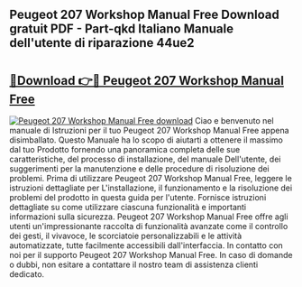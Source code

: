 ## Peugeot 207 Workshop Manual Free Download gratuit PDF - Part-qkd Italiano Manuale dell'utente di riparazione 44ue2

# <h2><a href="http://dfaqcg.blite.top/?on=Peugeot+207+Workshop+Manual+Free">🔗Download 👉🔴 Peugeot 207 Workshop Manual Free</a></h2>

[![Peugeot 207 Workshop Manual Free download](https://i.imgur.com/lujVjoI.png)](http://dfaqcg.blite.top/?on=Peugeot+207+Workshop+Manual+Free)
Ciao e benvenuto nel manuale di Istruzioni per il tuo Peugeot 207 Workshop Manual Free appena disimballato. Questo Manuale ha lo scopo di aiutarti a ottenere il massimo dal tuo Prodotto fornendo una panoramica completa delle sue caratteristiche, del processo di installazione, del manuale Dell'utente, dei suggerimenti per la manutenzione e delle procedure di risoluzione dei problemi. Prima di utilizzare Peugeot 207 Workshop Manual Free, leggere le istruzioni dettagliate per L'installazione, il funzionamento e la risoluzione dei problemi del prodotto in questa guida per l'utente. Fornisce istruzioni dettagliate su come utilizzare ciascuna funzionalità e importanti informazioni sulla sicurezza. Peugeot 207 Workshop Manual Free offre agli utenti un'impressionante raccolta di funzionalità avanzate come il controllo dei gesti, il vivavoce, le scorciatoie personalizzabili e le attività automatizzate, tutte facilmente accessibili dall'interfaccia. In contatto con noi per il supporto Peugeot 207 Workshop Manual Free. In caso di domande o dubbi, non esitare a contattare il nostro team di assistenza clienti dedicato.
